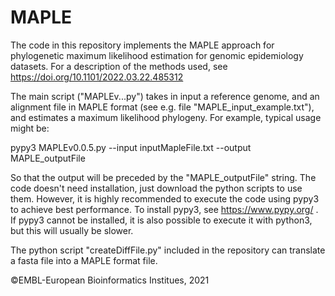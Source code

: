 # MAPLE

The code in this repository implements the MAPLE approach for phylogenetic maximum likelihood estimation for genomic epidemiology datasets.
For a description of the methods used, see https://doi.org/10.1101/2022.03.22.485312

The main script ("MAPLEv...py") takes in input a reference genome, and an alignment file in MAPLE format (see e.g. file "MAPLE_input_example.txt"), and estimates a maximum likelihood phylogeny. For example, typical usage might be:

pypy3 MAPLEv0.0.5.py --input inputMapleFile.txt --output MAPLE_outputFile

So that the output will be preceded by the "MAPLE_outputFile" string.
The code doesn't need installation, just download the python scripts to use them.
However, it is highly recommended to execute the code using pypy3 to achieve best performance.
To install pypy3, see https://www.pypy.org/ .
If pypy3 cannot be installed, it is also possible to execute it with python3, but this will usually be slower.

The python script "createDiffFile.py" included in the repository can translate a fasta file into a MAPLE format file.

©EMBL-European Bioinformatics Institues, 2021
